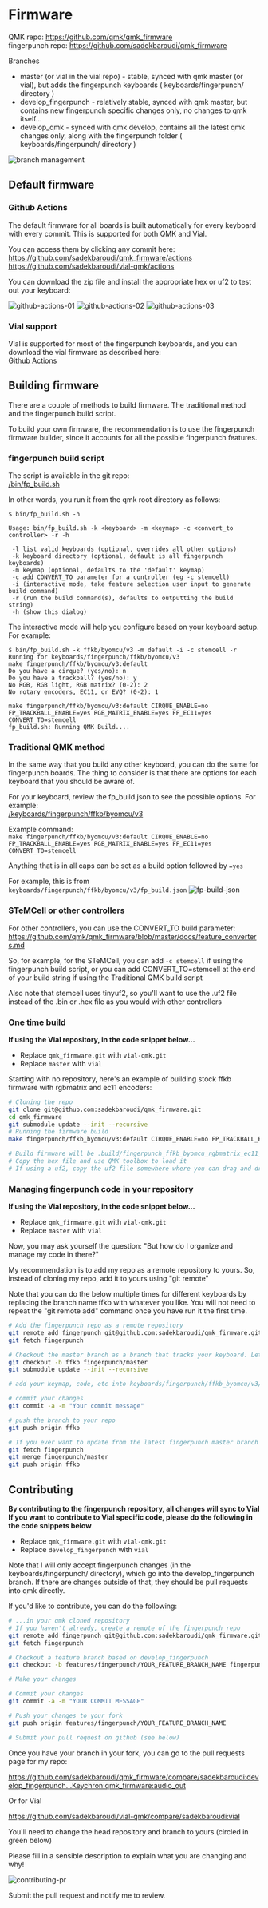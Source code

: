 # Firmware

QMK repo: https://github.com/qmk/qmk_firmware  
fingerpunch repo: https://github.com/sadekbaroudi/qmk_firmware

Branches
* master (or vial in the vial repo) - stable, synced with qmk master (or vial), but adds the fingerpunch keyboards ( keyboards/fingerpunch/ directory )
* develop_fingerpunch - relatively stable, synced with qmk master, but contains new fingerpunch specific changes only, no changes to qmk itself...
* develop_qmk - synced with qmk develop, contains all the latest qmk changes only, along with the fingerpunch folder ( keyboards/fingerpunch/ directory )

![branch management](images/fingerpunch-repo-branch-management.png)

## Default firmware

### Github Actions

The default firmware for all boards is built automatically for every keyboard with every commit. This is supported for both QMK and Vial.

You can access them by clicking any commit here:
https://github.com/sadekbaroudi/qmk_firmware/actions  
https://github.com/sadekbaroudi/vial-qmk/actions

You can download the zip file and install the appropriate hex or uf2 to test out your keyboard:

![github-actions-01](images/github-actions-01.png)
![github-actions-02](images/github-actions-02.png)
![github-actions-03](images/github-actions-03.png)


### Vial support

Vial is supported for most of the fingerpunch keyboards, and you can download the vial firmware as described here:  
[Github Actions](#Github-Actions)


## Building firmware

There are a couple of methods to build firmware. The traditional method and the fingerpunch build script.

To build your own firmware, the recommendation is to use the fingerpunch firmware builder, since it accounts for all the possible fingerpunch features.

### fingerpunch build script

 The script is available in the git repo:  
 [/bin/fp_build.sh](/bin/fp_build.sh)

 In other words, you run it from the qmk root directory as follows:  
 ```
 $ bin/fp_build.sh -h

 Usage: bin/fp_build.sh -k <keyboard> -m <keymap> -c <convert_to controller> -r -h

  -l list valid keyboards (optional, overrides all other options)
  -k keyboard directory (optional, default is all fingerpunch keyboards)
  -m keymap (optional, defaults to the 'default' keymap)
  -c add CONVERT_TO parameter for a controller (eg -c stemcell)
  -i (interactive mode, take feature selection user input to generate build command)
  -r (run the build command(s), defaults to outputting the build string)
  -h (show this dialog)
 ```

The interactive mode will help you configure based on your keyboard setup. For example:

```
$ bin/fp_build.sh -k ffkb/byomcu/v3 -m default -i -c stemcell -r
Running for keyboards/fingerpunch/ffkb/byomcu/v3
make fingerpunch/ffkb/byomcu/v3:default
Do you have a cirque? (yes/no): n
Do you have a trackball? (yes/no): y
No RGB, RGB light, RGB matrix? (0-2): 2
No rotary encoders, EC11, or EVQ? (0-2): 1

make fingerpunch/ffkb/byomcu/v3:default CIRQUE_ENABLE=no FP_TRACKBALL_ENABLE=yes RGB_MATRIX_ENABLE=yes FP_EC11=yes CONVERT_TO=stemcell
fp_build.sh: Running QMK Build....
```

### Traditional QMK method

In the same way that you build any other keyboard, you can do the same for fingerpunch boards. The thing to consider is that there are options for each keyboard that you should be aware of.

For your keyboard, review the fp_build.json to see the possible options. For example:  
 [/keyboards/fingerpunch/ffkb/byomcu/v3](/keyboards/fingerpunch/ffkb/byomcu/v3)

Example command:  
`make fingerpunch/ffkb/byomcu/v3:default CIRQUE_ENABLE=no FP_TRACKBALL_ENABLE=yes RGB_MATRIX_ENABLE=yes FP_EC11=yes CONVERT_TO=stemcell`

Anything that is in all caps can be set as a build option followed by `=yes`

For example, this is from `keyboards/fingerpunch/ffkb/byomcu/v3/fp_build.json`
![fp-build-json](images/fp-build-json.png)

### STeMCell or other controllers

For other controllers, you can use the CONVERT_TO build parameter:
https://github.com/qmk/qmk_firmware/blob/master/docs/feature_converters.md

So, for example, for the STeMCell, you can add `-c stemcell` if using the fingerpunch build script, or you can add CONVERT_TO=stemcell at the end of your build string if using the Traditional QMK build script

Also note that stemcell uses tinyuf2, so you'll want to use the .uf2 file instead of the .bin or .hex file as you would with other controllers

### One time build

**If using the Vial repository, in the code snippet below...**
* Replace `qmk_firmware.git` with `vial-qmk.git`
* Replace `master` with `vial`

Starting with no repository, here's an example of building stock ffkb firmware with rgbmatrix and ec11 encoders:
```bash
# Cloning the repo
git clone git@github.com:sadekbaroudi/qmk_firmware.git
cd qmk_firmware
git submodule update --init --recursive
# Running the firmware build
make fingerpunch/ffkb_byomcu/v3:default CIRQUE_ENABLE=no FP_TRACKBALL_ENABLE=yes RGB_MATRIX_ENABLE=yes FP_EC11=yes CONVERT_TO=stemcell

# Build firmware will be .build/fingerpunch_ffkb_byomcu_rgbmatrix_ec11_default.hex
# Copy the hex file and use QMK toolbox to load it
# If using a uf2, copy the uf2 file somewhere where you can drag and drop it to flash your STeMcell
```

### Managing fingerpunch code in your repository

**If using the Vial repository, in the code snippet below...**
* Replace `qmk_firmware.git` with `vial-qmk.git`
* Replace `master` with `vial`

Now, you may ask yourself the question: "But how do I organize and manage my code in there?"

My recommendation is to add my repo as a remote repository to yours. So, instead of cloning my repo, add it to yours using "git remote"

Note that you can do the below multiple times for different keyboards by replacing the branch name ffkb with whatever you like. You will not need to repeat the "git remote add" command once you have run it the first time.

```bash
# Add the fingerpunch repo as a remote repository
git remote add fingerpunch git@github.com:sadekbaroudi/qmk_firmware.git
git fetch fingerpunch

# Checkout the master branch as a branch that tracks your keyboard. Let's use ffkb in this example
git checkout -b ffkb fingerpunch/master
git submodule update --init --recursive

# add your keymap, code, etc into keyboards/fingerpunch/ffkb_byomcu/v3/keymaps/{your_keymap_dir}

# commit your changes
git commit -a -m "Your commit message"

# push the branch to your repo
git push origin ffkb

# If you ever want to update from the latest fingerpunch master branch in the future
git fetch fingerpunch
git merge fingerpunch/master
git push origin ffkb
```

## Contributing

**By contributing to the fingerpunch repository, all changes will sync to Vial**
**If you want to contribute to Vial specific code, please do the following in the code snippets below**
* Replace `qmk_firmware.git` with `vial-qmk.git`
* Replace `develop_fingerpunch` with `vial`

Note that I will only accept fingerpunch changes (in the keyboards/fingerpunch/ directory), which go into the develop_fingerpunch branch. If there are changes outside of that, they should be pull requests into qmk directly.

If you'd like to contribute, you can do the following:
```bash
# ...in your qmk cloned repository
# If you haven't already, create a remote of the fingerpunch repo
git remote add fingerpunch git@github.com:sadekbaroudi/qmk_firmware.git
git fetch fingerpunch

# Checkout a feature branch based on develop_fingerpunch
git checkout -b features/fingerpunch/YOUR_FEATURE_BRANCH_NAME fingerpunch/develop_fingerpunch

# Make your changes

# Commit your changes
git commit -a -m "YOUR COMMIT MESSAGE"

# Push your changes to your fork
git push origin features/fingerpunch/YOUR_FEATURE_BRANCH_NAME

# Submit your pull request on github (see below)
```

Once you have your branch in your fork, you can go to the pull requests page for my repo:

https://github.com/sadekbaroudi/qmk_firmware/compare/sadekbaroudi:develop_fingerpunch...Keychron:qmk_firmware:audio_out

Or for Vial

https://github.com/sadekbaroudi/vial-qmk/compare/sadekbaroudi:vial

You'll need to change the head repository and branch to yours (circled in green below)

Please fill in a sensible description to explain what you are changing and why!

![contributing-pr](images/contributing-pr.jpg)

Submit the pull request and notify me to review.
